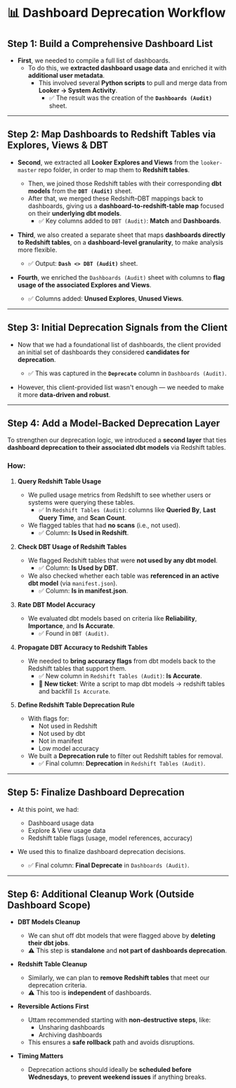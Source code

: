 # 📊 Dashboard Deprecation Workflow

## Step 1: Build a Comprehensive Dashboard List

- **First**, we needed to compile a full list of dashboards.
  - To do this, we **extracted dashboard usage data** and enriched it with **additional user metadata**.
    - This involved several **Python scripts** to pull and merge data from **Looker → System Activity**.
      - ✅ The result was the creation of the **`Dashboards (Audit)`** sheet.

---

## Step 2: Map Dashboards to Redshift Tables via Explores, Views & DBT

- **Second**, we extracted all **Looker Explores and Views** from the `looker-master` repo folder, in order to map them to **Redshift tables**.
  - Then, we joined those Redshift tables with their corresponding **dbt models** from the **`DBT (Audit)`** sheet.
  - After that, we merged these Redshift–DBT mappings back to dashboards, giving us a **dashboard-to-redshift-table map** focused on their **underlying dbt models**.
    - ✅ Key columns added to `DBT (Audit)`: **Match** and **Dashboards**.

- **Third**, we also created a separate sheet that maps **dashboards directly to Redshift tables**, on a **dashboard-level granularity**, to make analysis more flexible.
  - ✅ Output: **`Dash <> DBT (Audit)`** sheet.

- **Fourth**, we enriched the `Dashboards (Audit)` sheet with columns to **flag usage of the associated Explores and Views**.
  - ✅ Columns added: **Unused Explores**, **Unused Views**.

---

## Step 3: Initial Deprecation Signals from the Client

- Now that we had a foundational list of dashboards, the client provided an initial set of dashboards they considered **candidates for deprecation**.
  - ✅ This was captured in the **`Deprecate`** column in `Dashboards (Audit)`.

- However, this client-provided list wasn't enough — we needed to make it more **data-driven and robust**.

---

## Step 4: Add a Model-Backed Deprecation Layer

To strengthen our deprecation logic, we introduced a **second layer** that ties **dashboard deprecation to their associated dbt models** via Redshift tables.

### How:

1. **Query Redshift Table Usage**
   - We pulled usage metrics from Redshift to see whether users or systems were querying these tables.
     - ✅ In `Redshift Tables (Audit)`: columns like **Queried By**, **Last Query Time**, and **Scan Count**.
   - We flagged tables that had **no scans** (i.e., not used).
     - ✅ Column: **Is Used in Redshift**.

2. **Check DBT Usage of Redshift Tables**
   - We flagged Redshift tables that were **not used by any dbt model**.
     - ✅ Column: **Is Used by DBT**.
   - We also checked whether each table was **referenced in an active dbt model** (via `manifest.json`).
     - ✅ Column: **Is in manifest.json**.

3. **Rate DBT Model Accuracy**
   - We evaluated dbt models based on criteria like **Reliability**, **Importance**, and **Is Accurate**.
     - ✅ Found in `DBT (Audit)`.

4. **Propagate DBT Accuracy to Redshift Tables**
   - We needed to **bring accuracy flags** from dbt models back to the Redshift tables that support them.
     - ✅ New column in `Redshift Tables (Audit)`: **Is Accurate**.
     - 📌 **New ticket**: Write a script to map dbt models → redshift tables and backfill `Is Accurate`.

5. **Define Redshift Table Deprecation Rule**
   - With flags for:
     - Not used in Redshift
     - Not used by dbt
     - Not in manifest
     - Low model accuracy
   - We built a **Deprecation rule** to filter out Redshift tables for removal.
     - ✅ Final column: **Deprecation** in `Redshift Tables (Audit)`.

---

## Step 5: Finalize Dashboard Deprecation

- At this point, we had:
  - Dashboard usage data
  - Explore & View usage data
  - Redshift table flags (usage, model references, accuracy)

- We used this to finalize dashboard deprecation decisions.
  - ✅ Final column: **Final Deprecate** in `Dashboards (Audit)`.

---

## Step 6: Additional Cleanup Work (Outside Dashboard Scope)

- **DBT Models Cleanup**
  - We can shut off dbt models that were flagged above by **deleting their dbt jobs**.
  - ⚠️ This step is **standalone** and **not part of dashboards deprecation**.

- **Redshift Table Cleanup**
  - Similarly, we can plan to **remove Redshift tables** that meet our deprecation criteria.
  - ⚠️ This too is **independent** of dashboards.

- **Reversible Actions First**
  - Uttam recommended starting with **non-destructive steps**, like:
    - Unsharing dashboards
    - Archiving dashboards
  - This ensures a **safe rollback** path and avoids disruptions.

- **Timing Matters**
  - Deprecation actions should ideally be **scheduled before Wednesdays**, to **prevent weekend issues** if anything breaks.
